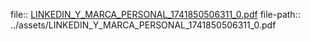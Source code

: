 file:: [LINKEDIN_Y_MARCA_PERSONAL_1741850506311_0.pdf](../assets/LINKEDIN_Y_MARCA_PERSONAL_1741850506311_0.pdf)
file-path:: ../assets/LINKEDIN_Y_MARCA_PERSONAL_1741850506311_0.pdf
